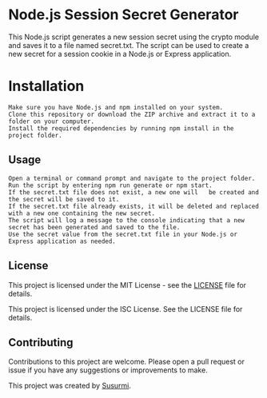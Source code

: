 # Node.js Session Secret Generator

This Node.js script generates a new session secret using the crypto module and saves it to a file named secret.txt.
The script can be used to create a new secret for a session cookie in a Node.js or Express application.

# Installation

    Make sure you have Node.js and npm installed on your system.
    Clone this repository or download the ZIP archive and extract it to a folder on your computer.
    Install the required dependencies by running npm install in the project folder.

## Usage

    Open a terminal or command prompt and navigate to the project folder.
    Run the script by entering npm run generate or npm start.
    If the secret.txt file does not exist, a new one will   be created and the secret will be saved to it.
    If the secret.txt file already exists, it will be deleted and replaced with a new one containing the new secret.
    The script will log a message to the console indicating that a new secret has been generated and saved to the file.
    Use the secret value from the secret.txt file in your Node.js or Express application as needed.

## License

This project is licensed under the MIT License - see the [LICENSE](LICENSE) file for details.

This project is licensed under the ISC License. See the LICENSE file for details.

## Contributing

Contributions to this project are welcome. Please open a pull request or issue if you have any suggestions or improvements to make.

This project was created by <a href="https://github.com/susurmi">Susurmi</a>.
